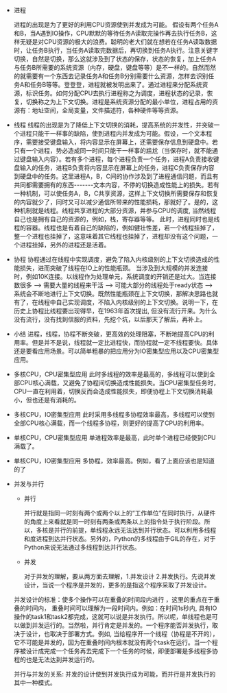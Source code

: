 - 进程

    进程的出现是为了更好的利用CPU资源使到并发成为可能。 假设有两个任务A和B，当A遇到IO操作，CPU默默的等待任务A读取完操作再去执行任务B，这样无疑是对CPU资源的极大的浪费。聪明的老大们就在想若在任务A读取数据时，让任务B执行，当任务A读取完数据后，再切换到任务A执行。注意关键字切换，自然是切换，那么这就涉及到了状态的保存，状态的恢复，加上任务A与任务B所需要的系统资源（内存，硬盘，键盘等等）是不一样的。自然而然的就需要有一个东西去记录任务A和任务B分别需要什么资源，怎样去识别任务A和任务B等等。登登登，进程就被发明出来了。通过进程来分配系统资源，标识任务。如何分配CPU去执行进程称之为调度，进程状态的记录，恢复，切换称之为上下文切换。进程是系统资源分配的最小单位，进程占用的资源有：地址空间，全局变量，文件描述符，各种硬件等等资源。



- 线程
    线程的出现是为了降低上下文切换的消耗，提高系统的并发性，并突破一个进程只能干一样事的缺陷，使到进程内并发成为可能。假设，一个文本程序，需要接受键盘输入，将内容显示在屏幕上，还需要保存信息到硬盘中。若只有一个进程，势必造成同一时间只能干一样事的尴尬（当保存时，就不能通过键盘输入内容）。若有多个进程，每个进程负责一个任务，进程A负责接收键盘输入的任务，进程B负责将内容显示在屏幕上的任务，进程C负责保存内容到硬盘中的任务。这里进程A，B，C间的协作涉及到了进程通信问题，而且有共同都需要拥有的东西-------文本内容，不停的切换造成性能上的损失。若有一种机制，可以使任务A，B，C共享资源，这样上下文切换所需要保存和恢复的内容就少了，同时又可以减少通信所带来的性能损耗，那就好了。是的，这种机制就是线程。线程共享进程的大部分资源，并参与CPU的调度, 当然线程自己也是拥有自己的资源的，例如，栈，寄存器等等。  此时，进程同时也是线程的容器。线程也是有着自己的缺陷的，例如健壮性差，若一个线程挂掉了，整一个进程也挂掉了，这意味着其它线程也挂掉了，进程却没有这个问题，一个进程挂掉，另外的进程还是活着。


- 协程
    协程通过在线程中实现调度，避免了陷入内核级别的上下文切换造成的性能损失，进而突破了线程在IO上的性能瓶颈。 当涉及到大规模的并发连接时，例如10K连接。以线程作为处理单元，系统调度的开销还是过大。当连接数很多  —> 需要大量的线程来干活 —> 可能大部分的线程处于ready状态  —> 系统会不断地进行上下文切换。既然性能瓶颈在上下文切换，那解决思路也就有了，在线程中自己实现调度，不陷入内核级别的上下文切换。说明一下，在历史上协程比线程要出现得早，在1963年首次提出, 但没有流行开来。为什么没有流行，没有找到信服的资料，先挖个坑，以后那天了解后，再补上。


- 小结
    进程，线程，协程不断突破，更高效的处理阻塞，不断地提高CPU的利用率。但是并不是说，线程就一定比进程快，而协程就一定不线程要快。具体还是要看应用场景。可以简单粗暴的把应用分为IO密集型应用以及CPU密集型应用。

- 多核CPU，CPU密集型应用
    此时多线程的效率是最高的，多线程可以使到全部CPU核心满载，又避免了协程间切换造成性能损失。当CPU密集型任务时，CPU一直在利用着，切换反而会造成性能损失，即便协程上下文切换消耗最小，但也还是有消耗的。

- 多核CPU，IO密集型应用
    此时采用多线程多协程效率最高，多线程可以使到全部CPU核心满载，而一个线程多协程，则更好的提高了CPU的利用率。

- 单核CPU，CPU密集型应用
    单进程效率是最高，此时单个进程已经使到CPU满载了。

- 单核CPU，IO密集型应用
    多协程，效率最高。例如，看了上面应该也是知道的了


- 并发与并行

    - 并行

        并行就是指同一时刻有两个或两个以上的“工作单位”在同时执行，从硬件的角度上来看就是同一时刻有两条或两条以上的指令处于执行阶段。所以，多核是并行的前提，单线程永远无法达到并行状态。可以利用多线程和度进程到达并行状态。另外的，Python的多线程由于GIL的存在，对于Python来说无法通过多线程到达并行状态。

    - 并发
    
        对于并发的理解，要从两方面去理解，1.并发设计 2.并发执行。先说并发设计，当说一个程序是并发的，更多的是指这个程序采取了并发设计。

    并发设计的标准：使多个操作可以在重叠的时间段内进行 ，这里的重点在于重叠的时间内， 重叠时间可以理解为一段时间内。例如：在时间1s秒内,  具有IO操作的task1和task2都完成，这就可以说是并发执行。所以呢，单线程也是可以做到并发运行的。当然啦，并行肯定是并发的。一个程序能否并发执行，取决于设计，也取决于部署方式。例如, 当给程序开一个线程（协程是不开的），它不可能是并发的，因为在重叠时间内根本就没有两个task在运行。当一个程序被设计成完成一个任务再去完成下一个任务的时候，即便部署是多线程多协程的也是无法达到并发运行的。

    并行与并发的关系: 并发的设计使到并发执行成为可能，而并行是并发执行的其中一种模式。


